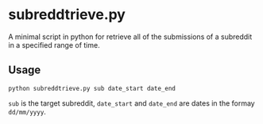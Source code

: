 # subreddtrieve.py

A minimal script in python for retrieve all of the submissions of a subreddit in a specified range of time.

## Usage

`python subreddtrieve.py sub date_start date_end`

`sub` is the target subreddit, `date_start` and `date_end` are dates in the formay `dd/mm/yyyy`.